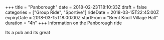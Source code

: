 +++
title = "Panborough"
date = 2018-02-23T18:10:33Z
draft =  false
categories = ["Group Ride", "Sportive"]
rideDate = 2018-03-15T22:45:00Z
expiryDate = 2018-03-15T18:00:00Z
startFrom = "Brent Knoll Village Hall"
duration =  "4h"
+++
Information on the Panborough ride

<!--more-->
Its a pub and its great
